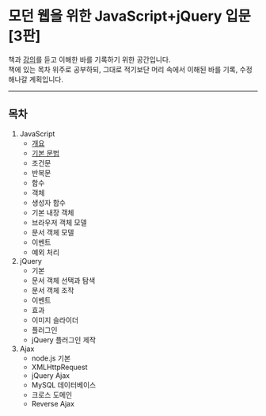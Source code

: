 모던 웹을 위한 JavaScript+jQuery 입문[3판]
=====
책과 [강의](https://www.youtube.com/watch?v=4hCiz6aU-7Q&list=PLBXuLgInP-5kLy13XLuK8iBWVFDBJygYr&index=2)를 듣고 이해한 바를 기록하기 위한 공간입니다.  
책에 있는 목차 위주로 공부하되, 그대로 적기보단 머리 속에서 이해된 바를 기록, 수정해나갈 계획입니다.
- - -
## 목차
1. JavaScript
	* [개요](https://github.com/nara1030/javascript_for_modern_web/blob/master/docs/part1_outline.md)
	* [기본 문법](https://github.com/nara1030/javascript_for_modern_web/blob/master/docs/part1_basic_grammer.md)
	* 조건문
	* 반복문
	* 함수
	* 객체
	* 생성자 함수
	* 기본 내장 객체
	* 브라우저 객체 모델
	* 문서 객체 모델
	* 이벤트
	* 예외 처리
2. jQuery
	* 기본
	* 문서 객체 선택과 탐색
	* 문서 객체 조작
	* 이벤트
	* 효과
	* 이미지 슬라이더
	* 플러그인
	* jQuery 플러그인 제작
3. Ajax
	* node.js 기본
	* XMLHttpRequest
	* jQuery Ajax
	* MySQL 데이터베이스
	* 크로스 도메인
	* Reverse Ajax
